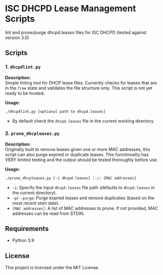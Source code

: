 # ISC DHCPD Lease Management Scripts

lint and prune/purge dhcpd.leases files for ISC DHCPD (tested against version 3.0)

## Scripts

### 1. `dhcpdlint.py`

**Description:**  
Simple linting tool for DHCP lease files.  Currently checks for leases that are in the `free` state and validates the file structure only.  This script is not yet ready to be trusted.

**Usage:**

```bash
./dhcpdlint.py [optional path to dhcpd.leases]
```

- By default check the `dhcpd.leases` file in the current working directory.

### 2. `prune_dhcpleases.py`

**Description:**  
Originally built to remove leases given one or more MAC addresses, this script can also purge expired or duplicate leases.  This functinoality has VERY limited testing and the output should be tested thoroughly before use.  

**Usage:**

```bash
./prune_dhcpleases.py [-i dhcpd.leases] [-p] [MAC addresses]
```

- `-i`: Specify the input `dhcpd.leases` file path (defaults to `dhcpd.leases` in the current directory).
- `-p`/`--purge`: Purge expired leases and remove duplicates (based on the most recent start date).
- `[MAC addresses]`: A list of MAC addresses to prune. If not provided, MAC addresses can be read from STDIN.


## Requirements

- Python 3.9

## License

This project is licensed under the MIT License.
